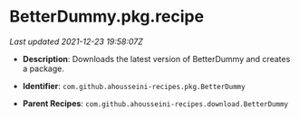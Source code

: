 # BetterDummy.pkg.recipe

_Last updated 2021-12-23 19:58:07Z_

- **Description**: Downloads the latest version of BetterDummy and creates a package.

- **Identifier**: `com.github.ahousseini-recipes.pkg.BetterDummy`

- **Parent Recipes**: `com.github.ahousseini-recipes.download.BetterDummy`